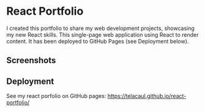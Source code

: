 # React Portfolio
I created this portfolio to share my web development projects, showcasing my new React skills. This single-page web application using React to render content. It has been deployed to GitHub Pages (see Deployment below). 

## Screenshots

## Deployment
See my react porfolio on GitHub pages: https://telacaul.github.io/react-portfolio/

